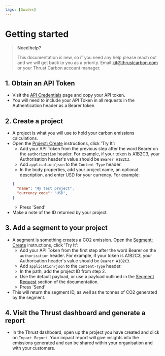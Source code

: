 ```yaml
---
tags: [Guides]
---
```


# Getting started

> **Need help?**
>
> This documentation is new, so if you need any help please reach out and we will get back to you as a priority. Email kit@thrustcarbon.com or your Thrust Carbon account manager.

## 1. Obtain an API Token

- Visit the [API Credentials](https://app.thrustcarbon.com/account/api-credential) page and copy your API token.
- You will need to include your API Token in all requests in the Authentication header as a Bearer token.

## 2. Create a project

- A project is what you will use to hold your carbon emissions calculations.
-   Open the [Project: Create](https://stoplight.io/p/docs/gh/kitbrennan90/thrust-docs/calculator/calculator.v1.json/paths/~1projects/post?srn=gh/kitbrennan90/thrust-docs/calculator/calculator.v1.json/paths/~1projects/post) instructions, click 'Try It':
    - Add your API Token from the previous step after the word Bearer on the `authorization` header. For example, if your token is A1B2C3, your Authorisation header's value should be `Bearer A1B2C3`.
    - Add `application/json` to the `Content-Type` header.
    - In the body properties, add your project name, an optional description, and enter USD for your currency.  For example:
    ```json
    {
      "name": "My test project",
      "currency_code": "USD",
    }
    ```
    - Press 'Send'
- Make a note of the ID returned by your project.

## 3. Add a segment to your project

-   A segment is something creates a CO2 emission.
    Open the [Segment: Create](https://stoplight.io/p/docs/gh/kitbrennan90/thrust-docs/calculator/calculator.v1.json/paths/~1projects~1%7BprojectId%7D~1segments/post?srn=gh/kitbrennan90/thrust-docs/calculator/calculator.v1.json/paths/~1projects~1{projectId}~1segments/post) instructions, click 'Try It':
    - Add your API Token from the first step after the word Bearer on the `authorization` header. For example, if your token is A1B2C3, your Authorisation header's value should be `Bearer A1B2C3`.
    - Add `application/json` to the `Content-Type` header.
    - In the path, add the project ID from step 2.
    - Use the default payload, or use a payload outlined in the [Segment Request](https://stoplight.io/p/docs/gh/kitbrennan90/thrust-docs/models/segment%20requests/segment-request.v1.yaml?srn=gh/kitbrennan90/thrust-docs/models/segment%20requests/segment-request.v1.yaml) section of the documentation.
    - Press 'Send'
- This will return the segment ID, as well as the tonnes of CO2 generated by the segment.

## 4. Visit the Thrust dashboard and generate a report

- In the Thrust dashboard, open up the project you have created and click on `Impact Report`. Your impact report will give insights into the emissions generated and can be shared within your organisation and with your customers.
